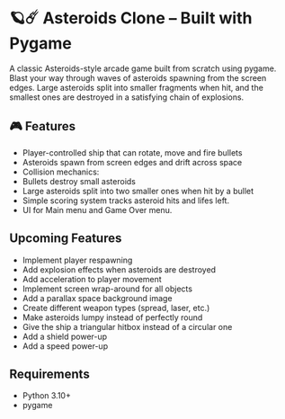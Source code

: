 # 🪐☄️ Asteroids Clone – Built with Pygame
A classic Asteroids-style arcade game built from scratch using pygame. Blast your way through waves of asteroids spawning from the screen edges. Large asteroids split into smaller fragments when hit, and the smallest ones are destroyed in a satisfying chain of explosions.

## 🎮 Features
- Player-controlled ship that can rotate, move and fire bullets
- Asteroids spawn from screen edges and drift across space
- Collision mechanics:
 - Bullets destroy small asteroids
 - Large asteroids split into two smaller ones when hit by a bullet
- Simple scoring system tracks asteroid hits and lifes left.
- UI for Main menu and Game Over menu.

## Upcoming Features
- Implement player respawning
- Add explosion effects when asteroids are destroyed
- Add acceleration to player movement
- Implement screen wrap-around for all objects
- Add a parallax space background image
- Create different weapon types (spread, laser, etc.)
- Make asteroids lumpy instead of perfectly round
- Give the ship a triangular hitbox instead of a circular one
- Add a shield power-up
- Add a speed power-up

## Requirements
- Python 3.10+
- pygame